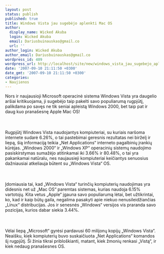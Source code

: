 ```yaml
---
layout: post
status: publish
published: true
title: Windows Vista jau sugebėjo aplenkti Mac OS
author:
  display_name: Wicked Akuba
  login: Wicked Akuba
  email: Dariusbuinauskas@gmail.co
  url: ''
author_login: Wicked Akuba
author_email: Dariusbuinauskas@gmail.co
wordpress_id: 409
wordpress_url: http://localhost/site/new/windows_vista_jau_sugebejo_aplenkti_mac_os/
date: '2007-09-10 21:11:50 +0300'
date_gmt: '2007-09-10 21:11:50 +0300'
categories:
- Naujienos
---
```

<p>Nors ir naujausioji Microsoft operacinė sistema Windows Vista yra daugelio aršiai kritikuojama, ji sugebėjo taip pakelti savo populiarumą rugpjūtį, palikdama po savęs ne tik seniai apleistą Windows 2000, bet taip pat ir daug kuo pranašesnę Apple Mac OS!<br />
<br><br />
<br>Rugpjūtį Windows Vista naudojantys kompiuteriai, su kuriais naršoma internete sudarė 6.26%, o tai pastebimai geresnis rezultatas nei birželį ir liepą, šią informaciją teikia „Net Applications“ interneto pagalbinių įrankių kūrėjas. „Windows 2000“ ir „Windows XP“ operacinių sistemų naudojimo pasiskirstymas sumažėjo atitinkamai iki 3.66% ir 80.48%, o tai yra pakankamai natūralu, nes naujausieji kompiuteriai keičiantys senuosius dažniausiai atkeliauja būtent su „Windows Vista“ OS.<br />
<br><br />
<br>Įdomiausia tai, kad „Windows Vista“ turinčių kompiuterių naudojimas yra didesnis net už „Mac OS“ paremtas sistemas, kurias naudoja 6.15% vartotojų. Kita vetus „Apple“ įgauna savo populiarumą lėtai, bet užtikrintai, ko, kad ir kaip būtų gaila, negalima pasakyti apie niekuo nenusileidžiančias „Linux“ distribucijas. Jos ir senesnės „Windows“ versijos vis praranda savo pozicijas, kurios dabar siekia 3.44%.<br />
<br><br />
<br>Vėlai liepą „Microsoft“ gyrėsi pardavusi 60 milijonų kopijų „Windows Vista“. Neaišku, kiek kompiuterių buvo suskaičiuota „Net Applications“ komandos šį rugpjūtį. Ši žinia tikrai pribloškianti, matant, kiek žmonių renkasi „Vistą“, ir kiek nedaug pranašesnes OS.<br />
<br></p>
